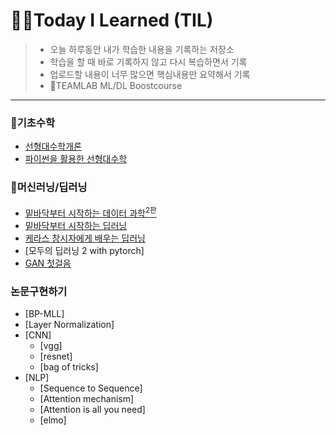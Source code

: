 # 🧑‍💻Today I Learned (TIL)
>  * 오늘 하루동안 내가 학습한 내용을 기록하는 저장소
>  * 학습을 할 때 바로 기록하지 않고 다시 복습하면서 기록
>  * 업로드할 내용이 너무 많으면 핵심내용만 요약해서 기록
>  * 🤖TEAMLAB ML/DL Boostcourse
----------------------------------------------------------------------------------------------------------------------

### 📝기초수학
* [선형대수학개론](https://github.com/kkyuhun94/TIL/tree/master/LinearAlgebra)
* [파이썬을 활용한 선형대수학](https://github.com/kkyuhun94/TIL/tree/master/LinearAlgebra_withPython)


### 🤖머신러닝/딥러닝
* [밑바닥부터 시작하는 데이터 과학<sup>2판</sup>](https://github.com/kkyuhun94/TIL/tree/master/DataScience_from_Scratch)
* [밑바닥부터 시작하는 딥러닝](https://github.com/kkyuhun94/TIL/tree/master/DeepLearning_from_Scratch)
* [케라스 창시자에게 배우는 딥러닝](https://github.com/kkyuhun94/TIL/tree/master/DeepLearning_Keras)
* [모두의 딥러닝 2 with pytorch]
* [GAN 첫걸음](https://github.com/kkyuhun94/TIL/tree/master/GAN)
### 논문구현하기
* [BP-MLL]
* [Layer Normalization]
* [CNN]
  * [vgg]
  * [resnet]
  * [bag of tricks]
* [NLP]
  * [Sequence to Sequence]
  * [Attention mechanism]
  * [Attention is all you need]
  * [elmo]
